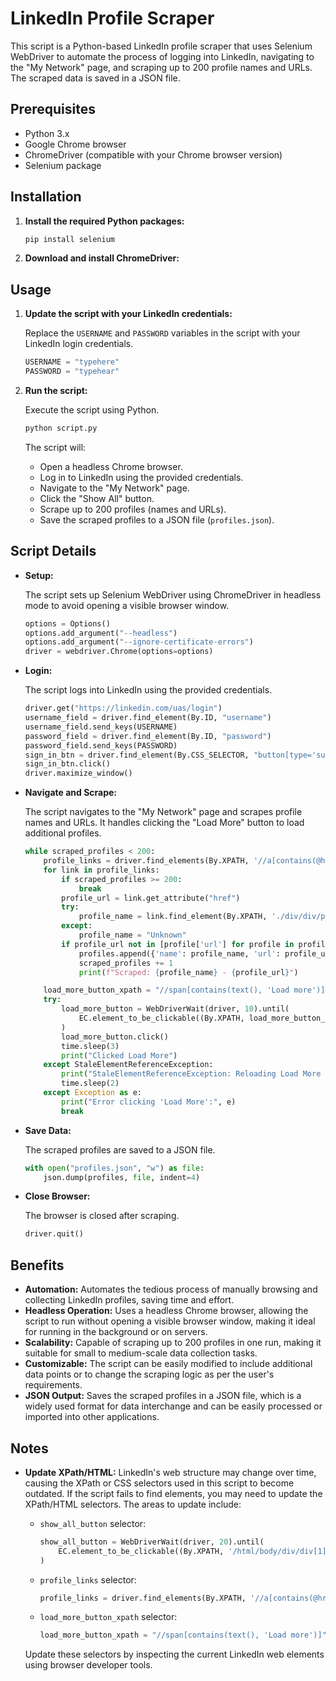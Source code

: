 # LinkedIn Profile Scraper

This script is a Python-based LinkedIn profile scraper that uses Selenium WebDriver to automate the process of logging into LinkedIn, navigating to the "My Network" page, and scraping up to 200 profile names and URLs. The scraped data is saved in a JSON file.

## Prerequisites

- Python 3.x
- Google Chrome browser
- ChromeDriver (compatible with your Chrome browser version)
- Selenium package

## Installation

1. **Install the required Python packages:**

    ```bash
    pip install selenium
    ```

2. **Download and install ChromeDriver:**

## Usage

1. **Update the script with your LinkedIn credentials:**

    Replace the `USERNAME` and `PASSWORD` variables in the script with your LinkedIn login credentials.

    ```python
    USERNAME = "typehere"
    PASSWORD = "typehear"
    ```

2. **Run the script:**

    Execute the script using Python.

    ```bash
    python script.py

    ```

    The script will:
    - Open a headless Chrome browser.
    - Log in to LinkedIn using the provided credentials.
    - Navigate to the "My Network" page.
    - Click the "Show All" button.
    - Scrape up to 200 profiles (names and URLs).
    - Save the scraped profiles to a JSON file (`profiles.json`).

## Script Details

- **Setup:**

    The script sets up Selenium WebDriver using ChromeDriver in headless mode to avoid opening a visible browser window.

    ```python
    options = Options()
    options.add_argument("--headless")
    options.add_argument("--ignore-certificate-errors")
    driver = webdriver.Chrome(options=options)
    ```

- **Login:**

    The script logs into LinkedIn using the provided credentials.

    ```python
    driver.get("https://linkedin.com/uas/login")
    username_field = driver.find_element(By.ID, "username")
    username_field.send_keys(USERNAME)
    password_field = driver.find_element(By.ID, "password")
    password_field.send_keys(PASSWORD)
    sign_in_btn = driver.find_element(By.CSS_SELECTOR, "button[type='submit']")
    sign_in_btn.click()
    driver.maximize_window()
    ```

- **Navigate and Scrape:**

    The script navigates to the "My Network" page and scrapes profile names and URLs. It handles clicking the "Load More" button to load additional profiles.

    ```python
    while scraped_profiles < 200:
        profile_links = driver.find_elements(By.XPATH, '//a[contains(@href, "linkedin.com/in/")]')
        for link in profile_links:
            if scraped_profiles >= 200:
                break
            profile_url = link.get_attribute("href")
            try:
                profile_name = link.find_element(By.XPATH, './div/div/p[1]').text
            except:
                profile_name = "Unknown"
            if profile_url not in [profile['url'] for profile in profiles]:
                profiles.append({'name': profile_name, 'url': profile_url})
                scraped_profiles += 1
                print(f"Scraped: {profile_name} - {profile_url}")

        load_more_button_xpath = "//span[contains(text(), 'Load more')]"
        try:
            load_more_button = WebDriverWait(driver, 10).until(
                EC.element_to_be_clickable((By.XPATH, load_more_button_xpath))
            )
            load_more_button.click()
            time.sleep(3)
            print("Clicked Load More")
        except StaleElementReferenceException:
            print("StaleElementReferenceException: Reloading Load More button...")
            time.sleep(2)
        except Exception as e:
            print("Error clicking 'Load More':", e)
            break
    ```

- **Save Data:**

    The scraped profiles are saved to a JSON file.

    ```python
    with open("profiles.json", "w") as file:
        json.dump(profiles, file, indent=4)
    ```

- **Close Browser:**

    The browser is closed after scraping.

    ```python
    driver.quit()
    ```

## Benefits

- **Automation:** Automates the tedious process of manually browsing and collecting LinkedIn profiles, saving time and effort.
- **Headless Operation:** Uses a headless Chrome browser, allowing the script to run without opening a visible browser window, making it ideal for running in the background or on servers.
- **Scalability:** Capable of scraping up to 200 profiles in one run, making it suitable for small to medium-scale data collection tasks.
- **Customizable:** The script can be easily modified to include additional data points or to change the scraping logic as per the user's requirements.
- **JSON Output:** Saves the scraped profiles in a JSON file, which is a widely used format for data interchange and can be easily processed or imported into other applications.

## Notes

- **Update XPath/HTML:** LinkedIn's web structure may change over time, causing the XPath or CSS selectors used in this script to become outdated. If the script fails to find elements, you may need to update the XPath/HTML selectors. The areas to update include:
    - `show_all_button` selector:
        ```python
        show_all_button = WebDriverWait(driver, 20).until(
            EC.element_to_be_clickable((By.XPATH, '/html/body/div/div[1]/div[3]/div[2]/main/div/div/main/div/div[1]/div/div[2]/section/div/div[1]/div/button'))
        )
        ```
    - `profile_links` selector:
        ```python
        profile_links = driver.find_elements(By.XPATH, '//a[contains(@href, "linkedin.com/in/")]')
        ```
    - `load_more_button_xpath` selector:
        ```python
        load_more_button_xpath = "//span[contains(text(), 'Load more')]"
        ```

    Update these selectors by inspecting the current LinkedIn web elements using browser developer tools.
